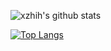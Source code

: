 ![xzhih's github stats](https://github-readme-stats.vercel.app/api?username=xzhih)

[![Top Langs](https://github-readme-stats.vercel.app/api/top-langs/?username=xzhih&hide=html)](https://github.com/anuraghazra/github-readme-stats)

<!--
**xzhih/xzhih** is a ✨ _special_ ✨ repository because its `README.md` (this file) appears on your GitHub profile.

Here are some ideas to get you started:

- 🔭 I’m currently working on ...
- 🌱 I’m currently learning ...
- 👯 I’m looking to collaborate on ...
- 🤔 I’m looking for help with ...
- 💬 Ask me about ...
- 📫 How to reach me: ...
- 😄 Pronouns: ...
- ⚡ Fun fact: ...
-->
